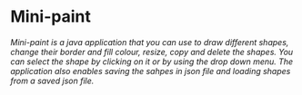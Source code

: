 # Mini-paint
###### Mini-paint is a java application that you can use to draw different shapes, change their border and fill colour, resize, copy and delete the shapes. You can select the shape by clicking on it or by using the drop down menu. The application also enables saving the sahpes in json file and loading shapes from a saved json file.
